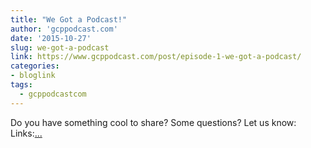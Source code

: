 ```yaml
---
title: "We Got a Podcast!"
author: 'gcppodcast.com'
date: '2015-10-27'
slug: we-got-a-podcast
link: https://www.gcppodcast.com/post/episode-1-we-got-a-podcast/
categories:
- bloglink
tags:
  - gcppodcastcom
---
```


Do you have something cool to share? Some questions? Let us know: Links:[... <i class="fas fa-external-link-alt"></i>](https://www.gcppodcast.com/post/episode-1-we-got-a-podcast/)

